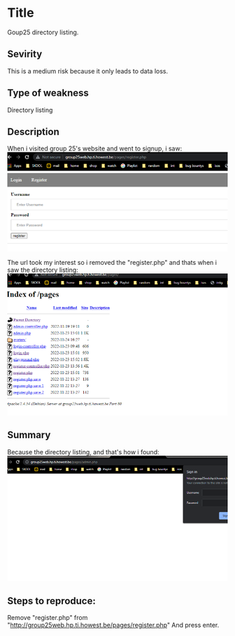# Title
Goup25 directory listing.

## Sevirity
This is a medium risk because it only leads to data loss.

## Type of weakness
Directory listing

## Description
When i visited group 25's website and went to signup,
i saw:
![](signup.png)

The url took my interest so i removed the "register.php" and thats when i saw the directory listing:
![](dir_listing.png)

## Summary
Because the directory listing,
and that's how i found:
![](admin.png)


## Steps to reproduce:
Remove "register.php"
from "http://group25web.hp.ti.howest.be/pages/register.php"
And press enter.
